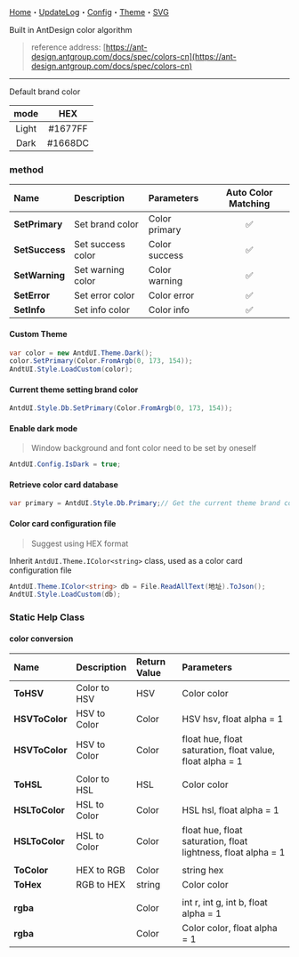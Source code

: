 ﻿[Home](Home.md)・[UpdateLog](UpdateLog.md)・[Config](Config.md)・[Theme](Theme.md)・[SVG](SVG.md)

Built in AntDesign color algorithm

> reference address: [https://ant-design.antgroup.com/docs/spec/colors-cn](https://ant-design.antgroup.com/docs/spec/colors-cn)

---

Default brand color

mode|HEX|
:--:|:--:|
Light|#1677FF|
Dark|#1668DC|

### method

Name | Description | Parameters | Auto Color Matching |
:--|:--|:--|:--:|
**SetPrimary** | Set brand color | Color primary |✅|
**SetSuccess** | Set success color | Color success |✅|
**SetWarning** | Set warning color | Color warning |✅|
**SetError** | Set error color | Color error |✅|
**SetInfo** | Set info color | Color info |✅|


#### Custom Theme

``` csharp
var color = new AntdUI.Theme.Dark();
color.SetPrimary(Color.FromArgb(0, 173, 154));
AndtUI.Style.LoadCustom(color);
```

#### Current theme setting brand color

``` csharp
AntdUI.Style.Db.SetPrimary(Color.FromArgb(0, 173, 154));
```

#### Enable dark mode

> Window background and font color need to be set by oneself

``` csharp
AntdUI.Config.IsDark = true;
```

#### Retrieve color card database

``` csharp
var primary = AntdUI.Style.Db.Primary;// Get the current theme brand color
```

#### Color card configuration file

> Suggest using HEX format

Inherit `AntdUI.Theme.IColor<string>` class, used as a color card configuration file

``` csharp
AntdUI.Theme.IColor<string> db = File.ReadAllText(地址).ToJson();
AndtUI.Style.LoadCustom(db);
```


### Static Help Class

#### color conversion

Name | Description | Return Value | Parameters |
:--|:--|:--|:--|
**ToHSV** | Color to HSV | HSV | Color color |
**HSVToColor** | HSV to Color | Color | HSV hsv, float alpha = 1 |
**HSVToColor** | HSV to Color | Color | float hue, float saturation, float value, float alpha = 1 |
||||
**ToHSL** | Color to HSL | HSL | Color color |
**HSLToColor** | HSL to Color | Color | HSL hsl, float alpha = 1 |
**HSLToColor** | HSL to Color | Color | float hue, float saturation, float lightness, float alpha = 1 |
||||
**ToColor** | HEX to RGB | Color | string hex |
**ToHex** | RGB to HEX | string | Color color |
||||
**rgba** | | Color | int r, int g, int b, float alpha = 1 |
**rgba** | | Color | Color color, float alpha = 1 |